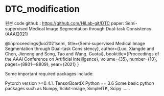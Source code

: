 # DTC_modification

원본 code github : https://github.com/HiLab-git/DTC
paper: Semi-supervised Medical Image Segmentation through Dual-task Consistency (AAAI2021)

@inproceedings{luo2021semi,
  title={Semi-supervised Medical Image Segmentation through Dual-task Consistency},
  author={Luo, Xiangde and Chen, Jieneng and Song, Tao and Wang, Guotai},
  booktitle={Proceedings of the AAAI Conference on Artificial Intelligence},
  volume={35},
  number={10},
  pages={8801--8809},
  year={2021}
}

Some important required packages include:

Pytorch version >=0.4.1.
TensorBoardX
Python == 3.6
Some basic python packages such as Numpy, Scikit-image, SimpleITK, Scipy ......
